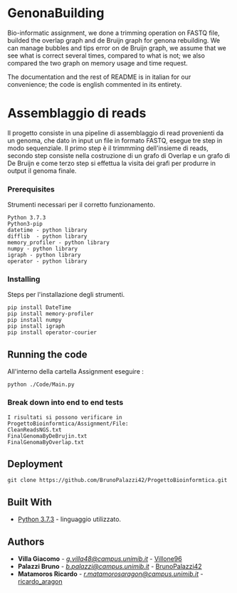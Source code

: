# GenonaBuilding
Bio-informatic assignment, we done a trimming operation on FASTQ file, builded the overlap graph and de Bruijn graph for genona rebuilding. We can manage bubbles and tips error on de Bruijn graph, we assume that we see what is correct several times, compared to what is not; we also compared the two graph on memory usage and time request.

The documentation and the rest of README is in italian for our convenience; the code is english commented in its entirety. 


# Assemblaggio di reads

Il progetto consiste in una pipeline di assemblaggio di read provenienti da un genoma, che dato in input un file in formato FASTQ,
esegue tre step in modo sequenziale. Il primo step è il trimmming dell'insieme di reads, secondo step consiste nella costruzione di un grafo di Overlap e un grafo di De Bruijn e come terzo step si effettua la visita dei grafi per produrre in output il genoma finale.
### Prerequisites

Strumenti necessari per il corretto funzionamento.

```
Python 3.7.3
Python3-pip
datetime - python library
difflib  - python library
memory_profiler - python library
numpy - python library 
igraph - python library
operator - python library
```
### Installing

Steps per l'installazione degli strumenti.

```
pip install DateTime
pip install memory-profiler
pip install numpy
pip install igraph
pip install operator-courier
```
## Running the code
All'interno della cartella Assignment eseguire :
```
python ./Code/Main.py 
```

### Break down into end to end tests

```
I risultati si possono verificare in ProgettoBioinformtica/Assignment/File:
CleanReadsNGS.txt
FinalGenomaByDeBrujin.txt
FinalGenomaByOverlap.txt
```

## Deployment

```
git clone https://github.com/BrunoPalazzi42/ProgettoBioinformtica.git
```

## Built With

* [Python 3.7.3](https://www.python.org/downloads/) - linguaggio utilizzato.

## Authors

* **Villa Giacomo** - *g.villa48@campus.unimib.it* - [Villone96](https://github.com/Villone96)
* **Palazzi Bruno** - *b.palazzi@campus.unimib.it* - [BrunoPalazzi42](https://github.com/BrunoPalazzi42)
* **Matamoros Ricardo** - *r.matamorosaragon@campus.unimib.it* - [ricardo_aragon](https://github.com/ricardoanibalmatamorosaragon)
